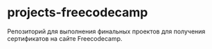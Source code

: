 # projects-freecodecamp
Репозиторий для выполнения финальных проектов для получения сертификатов на сайте Freecodecamp.
